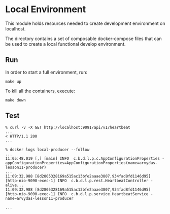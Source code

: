 # Local Environment

This module holds resources needed to create development environment
on localhost.

The directory contains a set of composable docker-compose files
that can be used to create a local functional develop environment.

## Run

In order to start a full environment, run:
```shell
make up
```

To kill all the containers, execute:
```shell
make down
```

## Test

```
% curl -v -X GET http://localhost:9091/api/v1/heartbeat
...
< HTTP/1.1 200 
...

% docker logs local-producer --follow
...
11:05:48.019 [,] [main] INFO  c.b.d.l.p.c.AppConfigurationProperties - appConfigurationProperties=AppConfigurationProperties(name=arvydas-lesson11-producer)
...
11:09:32.988 [8d2805328169a515ac13bfe2aaae3807,934fad8fd1146d95] [http-nio-9090-exec-1] INFO  c.b.d.l.p.rest.HeartbeatController - alive...
11:09:32.988 [8d2805328169a515ac13bfe2aaae3807,934fad8fd1146d95] [http-nio-9090-exec-1] INFO  c.b.d.l.p.service.HeartbeatService - name=arvydas-lesson11-producer

...
```
